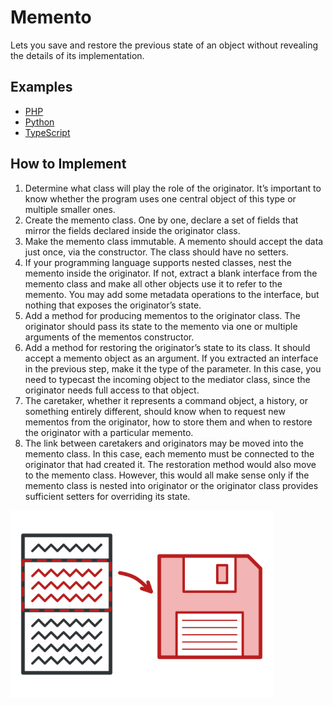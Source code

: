 # Memento

Lets you save and restore the previous state of an object without revealing the details of its implementation.

## Examples

* [PHP](php)
* [Python](python)
* [TypeScript](typescript)

## How to Implement

1. Determine what class will play the role of the originator. It’s important to know whether the program uses one central object of this type or multiple smaller ones.
2. Create the memento class. One by one, declare a set of fields that mirror the fields declared inside the originator class.
3. Make the memento class immutable. A memento should accept the data just once, via the constructor. The class should have no setters.
4. If your programming language supports nested classes, nest the memento inside the originator. If not, extract a blank interface from the memento class and make all other objects use it to refer to the memento. You may add some metadata operations to the interface, but nothing that exposes the originator’s state.
5. Add a method for producing mementos to the originator class. The originator should pass its state to the memento via one or multiple arguments of the mementos constructor.
6. Add a method for restoring the originator’s state to its class. It should accept a memento object as an argument. If you extracted an interface in the previous step, make it the type of the parameter. In this case, you need to typecast the incoming object to the mediator class, since the originator needs full access to that object.
7. The caretaker, whether it represents a command object, a history, or something entirely different, should know when to request new mementos from the originator, how to store them and when to restore the originator with a particular memento.
8. The link between caretakers and originators may be moved into the memento class. In this case, each memento must be connected to the originator that had created it. The restoration method would also move to the memento class. However, this would all make sense only if the memento class is nested into originator or the originator class provides sufficient setters for overriding its state.

![Memento](/images/memento.png)
